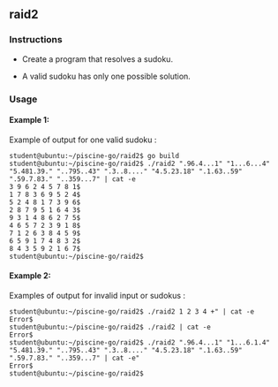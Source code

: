 ## raid2

### Instructions

-   Create a program that resolves a sudoku.

-   A valid sudoku has only one possible solution.

### Usage

#### Example 1:

Example of output for one valid sudoku :

```console
student@ubuntu:~/piscine-go/raid2$ go build
student@ubuntu:~/piscine-go/raid2$ ./raid2 ".96.4...1" "1...6...4" "5.481.39." "..795..43" ".3..8...." "4.5.23.18" ".1.63..59" ".59.7.83." "..359...7" | cat -e
3 9 6 2 4 5 7 8 1$
1 7 8 3 6 9 5 2 4$
5 2 4 8 1 7 3 9 6$
2 8 7 9 5 1 6 4 3$
9 3 1 4 8 6 2 7 5$
4 6 5 7 2 3 9 1 8$
7 1 2 6 3 8 4 5 9$
6 5 9 1 7 4 8 3 2$
8 4 3 5 9 2 1 6 7$
student@ubuntu:~/piscine-go/raid2$
```

#### Example 2:

Examples of output for invalid input or sudokus :

```console
student@ubuntu:~/piscine-go/raid2$ ./raid2 1 2 3 4 +" | cat -e
Error$
student@ubuntu:~/piscine-go/raid2$ ./raid2 | cat -e
Error$
student@ubuntu:~/piscine-go/raid2$ ./raid2 ".96.4...1" "1...6.1.4" "5.481.39." "..795..43" ".3..8...." "4.5.23.18" ".1.63..59" ".59.7.83." "..359...7" | cat -e"
Error$
student@ubuntu:~/piscine-go/raid2$
```
